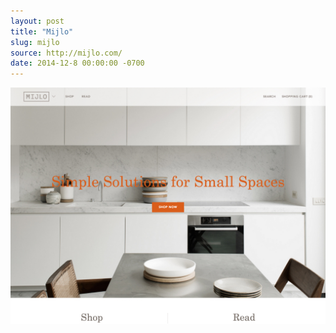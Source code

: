 ```yaml
---
layout: post
title: "Mijlo"
slug: mijlo
source: http://mijlo.com/
date: 2014-12-8 00:00:00 -0700
---
```


<img src="/screenshots/mijlo.jpg">
